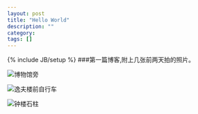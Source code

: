 ```yaml
---
layout: post
title: "Hello World"
description: ""
category: 
tags: []
---
```

{% include JB/setup %}
###第一篇博客,附上几张前两天拍的照片。

<!--
![博物馆旁](http://jeremybai.github.com/images/2014-01-09-hello-world-1.jpg)
![逸夫楼前自行车](http://jeremybai.github.com/images/2014-01-09-hello-world-2.jpg)
![钟楼石柱](http://jeremybai.github.com/images/2014-01-09-hello-world-3.jpg)
-->
![博物馆旁]({{site.img_url}}/2014-01-09-hello-world-1.jpg)  

![逸夫楼前自行车]({{site.img_url}}/2014-01-09-hello-world-2.jpg)  

![钟楼石柱]({{site.img_url}}/2014-01-09-hello-world-3.jpg)